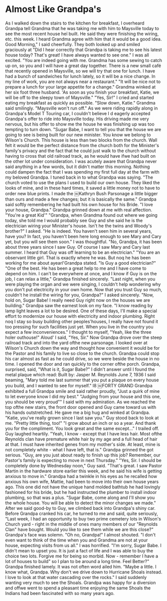 Almost Like Grandpa's
=====================

As I walked down the stairs to the kitchen for breakfast, I overheard Grandpa tell Grandma that he
was taking me with him to Maysville today to see the most recent house heï built. He said they were
finishing the wiring, etc. this week.  I heard Grandma agree with him that it would be a good idea.
Good Morning," I said cheerfully. They both looked up and smiled graciously at "Did I hear correctly
that Grandpa is taking me to see his latest house today? That's great! I have always wanted to see
one." I was all excited.  "You are indeed going with me. Grandma has some sewing to catch up on, so
you and I will have a great day together. There is a new small café that recently opened in
Maysville, so we will try that one for lunch. I have had a bunch of sandwiches for lunch lately, so
it will be a nice change. In my line of work, you are not always near a restaurant." "It will be
nice not to prepare a lunch for your large appetite for a change." Grandma winked at her six foot
three husband.  'As soon as you finish your breakfast, Katie, we will be off to the sleepy town of
Maysville." "Yes, Sir!" I cried and started eating my breakfast as quickly as possible. "Slow down,
Katie." Grandma said smilingly. "Maysville won't run off." As we were riding rapidly along in
Grandpa's Model T Touring car, I couldn't believe I d eagerly accepted Grandpa's offer to ride into
Maysville today. His driving made me very nervous, but his offer to show me the house he was
finishing up was too tempting to turn down.  "Sugar Babe, I want to tell you that the house we are
going to see is being built for our new minister. You know we belong to Wilson's Church. This house
is less than two blocks from the church. Wall felt it would be the perfect distance from the church
both for the Minister's family's privacy and the fact that he could just walk to the church without
having to cross that old railroad track, as he would have ifwe had built on the other lot under
consideration.  I was acutely aware that Grandpa never said anything in a few words, but it didn't
matter this morning. Nothing could dampen the fact that I was spending my first full day at the farm
with my beloved Grandpa.  I tuned back in to what Grandpa was saying. "The church voted to use the
plans I used to build our own house. They liked the looks of mine, and in these hard times, it saved
a little money not to have to order new blue prints. I made the ￼Kathryn Bush Parsonage a little
bigger than ours and made a few changes; but it is basically the same." Grandpa said softly
remembering he had built his own house for his Bride.  "I love your house, Grandpa." Grandpa grinned
down at me with real affection. "You're a great Kid'" "Grandpa, when Grandma found out where we
going today, she told me I would probably see Guy and she said he is the electrician wiring your
Minister's house. Isn't he the twins and Woody's brother?" I asked.  "He is indeed. You haven't seen
him in several years, have you? In fact, you haven't been here long enough to see Mary and Cary yet,
but you will see them soon." I was thoughtful. "No, Grandpa, it has been about three years since I
saw Guy. Of course I saw Mary and Cary last summer. I heard that Guy was off learning to be an
electrician." "You are an observant little girl. That is exactly where he was. But noq he has been
working for me about ayearl'Grandpa stated.  "ls Guy a good electrician?" "One of the best. He has
been a great help to me and I have come to depend on him. I can't be everywhere at once, and I know
if Guy is on the job, I can relax a little," Grandpa finished sincerely.  "Last night, when you were
playing the organ and we were singing, I couldn't help wondering why you don't put electricity in
your own home. Now that you trust Guy so much, couldn't he install the wiring for you, Grandpa?" I
asked sincerely.  "Now, hold on, Sugar Babe! I really need Guy right now on the houses we are
building." Grandpa saw the earnest look on my face. "l know reading by lamp light leaves a lot to be
desired. One of these days, I'll make a special effort to modernize our house with electricity and
indoor plumbing. Right noq I stay so busy building other peoples'houses, I really have not found it
too pressing for such facilities just yet. When you live in the country you expect a few
inconveniences." I thought to myself, "Yeah, like the three holer outhouse!" Aloud' I said, "Yes,
Sir." Now Grandpa drove over the steep railroad track and into the yard ofthe new parsonage. I
looked over at Wilson's Church down the way and thought how convenient it would be for the Pastor
and his family to live so close to the church.  Grandpa could stop his car almost as fast as he
could drive, so we were beside the house in no time.  I opened the door and ran quickly to the
corner ofthe porch. Grandpa, surprised, said, "What is it, Sugar Babe?" I didn't answer until I
found the metal plaque which read: Built by: Jasper M. Reynolds June 7, 1936 I said beaming, "Mary
told me last summer that you put a plaque on every house you build, and I wanted to see for myself."
l8 ￼FORTY GRAND Grandpa exhibited a full Grandpa smile and said rather proudly, "Just a quirk of
mine to let everyone know I did my best." "Judging from your house and this one, you should be very
proud"" I said with my admiration.  As we reached the top ofthe new stairs, the front door opened
and Guy came toward us with his hands outstretched. He gave me a big hug and winked at Grandpa.
"Katie, you've really grown since I last saw you." Guy stood back to look at me. "Pretty little
thing, too!" "I grow about an inch or so a year. And thank you for the compliment. You look great
and the same except..." I trailed off.  Guy laughed heartily. "Yeah, I know - except that I have
less hair. Most ofthe Reynolds clan have premature white hair by my age and a full head of hair at
that. I must have inherited genes from my mother's side. At least, mine is not completely white -
what I have left, that is." Grandpa grinned the got serious. "Guy, are you just about ready to
finish up this job? Remember, our Pastor's family is expecting to move in next Thursday." "Yes, Sir.
I should be completely done by Wednesday noon," Guy said.  "That's great. I saw Pastor Martin in the
hardware store earlier this week, and he said his wife is getting anxious to move in." Grandpa had a
twinkle in his eyes as he recalled how anxious his own wife, Mattie, had been to move into their own
house years ago. This one did not have the unique hand molded bathtub he had lovingly fashioned for
his bride, but he had instructed the plumber to install indoor plumbing, so that was a plus.  "Sugar
Babe, come along and I'll show you the whole house. You will be able to detect the minor changes we
made." After we said good-by to Guy, we climbed back into Grandpa's shiny car. Before Grandpa
cranked his car, he turned to me and said, quite seriously, "Last week, I had an opportunity to buy
two prime cemetery lots in Wilson's Church yard - right in the middle of ones many members of our
"Reynolds Clan" have bought. Would you like to see them while we are this close?" Grandpa's face was
solemn.  "Oh no, Grandpa!" I almost shouted. "l don't even want to think of the time when you and
Grandma are not at your house, expecting visits from us all." I was horrified.  "I'm sorry, Sugar
Babe. I didn't mean to upset you. It is just a fact of life and I was able to buy the choice two
lots. Forgive me for being so morbid. Now - remember I have a lot of houses to build" so I plan to
be around a long time. Feel Better?" Grandpa finished lamely. It was not often word ailed him.
"Maybe a little. I know what, Grandpa. Why don't we drive down to Hurricane Shoals instead. I love
to look at that water cascading over the rocks." I said suddenly wanting very much to see the
Shoals.  Grandpa was happy for a diversion and offwe went to spend a pleasant time enjoying the same
Shoals the Indians had been fascinated with so many years ago.

